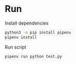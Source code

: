 # Run 

Install dependencies

```sh
python3 -m pip install pipenv
pipenv install
```

Run script

```sh
pipenv run python test.py
```